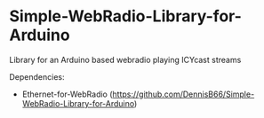 # Simple-WebRadio-Library-for-Arduino
Library for an Arduino based webradio playing ICYcast streams

Dependencies:
- Ethernet-for-WebRadio (https://github.com/DennisB66/Simple-WebRadio-Library-for-Arduino)
